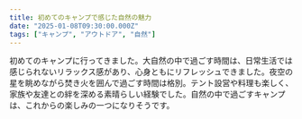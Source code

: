```yaml
---
title: 初めてのキャンプで感じた自然の魅力
date: "2025-01-08T09:30:00.000Z"
tags: ["キャンプ", "アウトドア", "自然"]
---
```


初めてのキャンプに行ってきました。大自然の中で過ごす時間は、日常生活では感じられないリラックス感があり、心身ともにリフレッシュできました。夜空の星を眺めながら焚き火を囲んで過ごす時間は格別。テント設営や料理も楽しく、家族や友達との絆を深める素晴らしい経験でした。自然の中で過ごすキャンプは、これからの楽しみの一つになりそうです。
